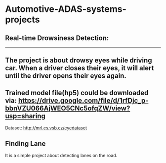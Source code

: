# Automotive-ADAS-systems-projects

## Real-time Drowsiness Detection: 
------------------
The project is about drowsy eyes while driving car. When a driver closes their eyes, it will alert until the driver opens their eyes again.
------------------
Trained model file(hp5) could be downloaded via: https://drive.google.com/file/d/1rfDjc_p-bbnVZU066AjWEO5CNc5ofqZW/view?usp=sharing
------------------
Dataset: http://mrl.cs.vsb.cz/eyedataset

## Finding Lane
It is a simple project about detecting lanes on the road.
